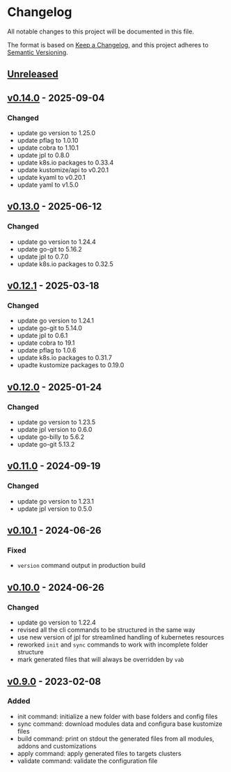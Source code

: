 # Changelog

All notable changes to this project will be documented in this file.

The format is based on [Keep a Changelog](https://keepachangelog.com/en/1.0.0/),
and this project adheres to [Semantic Versioning](https://semver.org/spec/v2.0.0.html).

## [Unreleased]

## [v0.14.0] - 2025-09-04

### Changed

- update go version to 1.25.0
- update pflag to 1.0.10
- update cobra to 1.10.1
- update jpl to 0.8.0
- update k8s.io packages to 0.33.4
- update kustomize/api to v0.20.1
- update kyaml to v0.20.1
- update yaml to v1.5.0

## [v0.13.0] - 2025-06-12

### Changed

- update go version to 1.24.4
- update go-git to 5.16.2
- update jpl to 0.7.0
- update k8s.io packages to 0.32.5

## [v0.12.1] - 2025-03-18

### Changed

- update go version to 1.24.1
- update go-git to 5.14.0
- update jpl to 0.6.1
- update cobra to 19.1
- update pflag to 1.0.6
- update k8s.io packages to 0.31.7
- upadte kustomize packages to 0.19.0

## [v0.12.0] - 2025-01-24

### Changed

- update go version to 1.23.5
- update jpl version to 0.6.0
- update go-billy to 5.6.2
- update go-git 5.13.2

## [v0.11.0] - 2024-09-19

### Changed

- update go version to 1.23.1
- update jpl version to 0.5.0

## [v0.10.1] - 2024-06-26

### Fixed

- `version` command output in production build

## [v0.10.0] - 2024-06-26

### Changed

- update go version to 1.22.4
- revised all the cli commands to be structured in the same way
- use new version of jpl for streamlined handling of kubernetes resources
- reworked `init` and `sync` commands to work with incomplete folder structure
- mark generated files that will always be overridden by `vab`

## [v0.9.0] - 2023-02-08

### Added

- init command: initialize a new folder with base folders and config files
- sync command: download modules data and configura base kustomize files
- build command: print on stdout the generated files from all modules, addons and customizations
- apply command: apply generated files to targets clusters
- validate command: validate the configuration file

[Unreleased]: https://github.com/mia-platform/vab/compare/v0.14.0...HEAD
[v0.14.0]: https://github.com/mia-platform/vab/compare/v0.13.0...v0.14.0
[v0.13.0]: https://github.com/mia-platform/vab/compare/v0.12.1...v0.13.0
[v0.12.1]: https://github.com/mia-platform/vab/compare/v0.12.0...v0.12.1
[v0.12.0]: https://github.com/mia-platform/vab/compare/v0.11.0...v0.12.0
[v0.11.0]: https://github.com/mia-platform/vab/compare/v0.10.1...v0.11.0
[v0.10.1]: https://github.com/mia-platform/vab/compare/v0.10.0...v0.10.1
[v0.10.0]: https://github.com/mia-platform/vab/compare/v0.9.0...v0.10.0
[v0.9.0]: https://github.com/mia-platform/vab/releases/tag/v0.9.0

